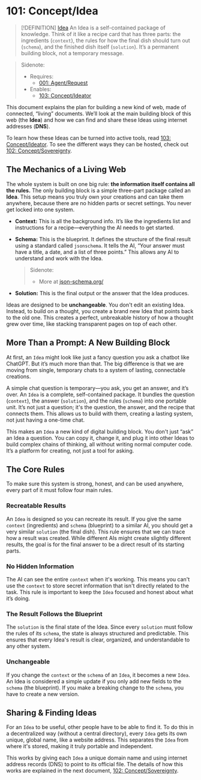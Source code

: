 # 101: Concept/Idea

> [!DEFINITION] [Idea](./000_glossary.md)
> An Idea is a self-contained package of knowledge. Think of it like a recipe card that has three parts: the ingredients (`context`), the rules for how the final dish should turn out (`schema`), and the finished dish itself (`solution`). It’s a permanent building block, not a temporary message.

> Sidenote:
> - Requires:
>   - [001: Agent/Request](./001_agent_request.md)
> - Enables:
>   - [103: Concept/Ideator](./103_concept_ideator.md)

This document explains the plan for building a new kind of web, made of connected, “living” documents. We’ll look at the main building block of this web (the **Idea**) and how we can find and share these Ideas using internet addresses (**DNS**).

To learn how these Ideas can be turned into active tools, read [103: Concept/Ideator](./103_concept_ideator.md). To see the different ways they can be hosted, check out [102: Concept/Sovereignty](./102_concept_sovereignty.md).

## The Mechanics of a Living Web

The whole system is built on one big rule: **the information itself contains all the rules.** The only building block is a simple three-part package called an **Idea**. This setup means you truly own your creations and can take them anywhere, because there are no hidden parts or secret settings. You never get locked into one system.

- **Context:** This is all the background info. It’s like the ingredients list and instructions for a recipe—everything the AI needs to get started.
- **Schema:** This is the blueprint. It defines the structure of the final result using a standard called `jsonschema`. It tells the AI, “Your answer must have a title, a date, and a list of three points.” This allows any AI to understand and work with the Idea.

  > Sidenote:
  > - More at [json-schema.org/](https://json-schema.org/)

- **Solution:** This is the final output or the answer that the Idea produces.

Ideas are designed to be **unchangeable**. You don't edit an existing Idea. Instead, to build on a thought, you create a brand new Idea that points back to the old one. This creates a perfect, unbreakable history of how a thought grew over time, like stacking transparent pages on top of each other.

## More Than a Prompt: A New Building Block

At first, an `Idea` might look like just a fancy question you ask a chatbot like ChatGPT. But it’s much more than that. The big difference is that we are moving from single, temporary chats to a system of lasting, connectable creations.

A simple chat question is temporary—you ask, you get an answer, and it’s over. An `Idea` is a complete, self-contained package. It bundles the question (`context`), the answer (`solution`), and the rules (`schema`) into one portable unit. It’s not just a question; it's the question, the answer, and the recipe that connects them. This allows us to build with them, creating a lasting system, not just having a one-time chat.

This makes an `Idea` a new kind of digital building block. You don't just “ask” an Idea a question. You can copy it, change it, and plug it into other Ideas to build complex chains of thinking, all without writing normal computer code. It’s a platform for creating, not just a tool for asking.

## The Core Rules

To make sure this system is strong, honest, and can be used anywhere, every part of it must follow four main rules.

### Recreatable Results

An `Idea` is designed so you can recreate its result. If you give the same `context` (ingredients) and `schema` (blueprint) to a similar AI, you should get a very similar `solution` (the final dish). This rule ensures that we can trace how a result was created. While different AIs might create slightly different results, the goal is for the final answer to be a direct result of its starting parts.

### No Hidden Information

The AI can see the entire `context` when it's working. This means you can't use the `context` to store secret information that isn't directly related to the task. This rule is important to keep the `Idea` focused and honest about what it’s doing.

### The Result Follows the Blueprint

The `solution` is the final state of the Idea. Since every `solution` must follow the rules of its `schema`, the state is always structured and predictable. This ensures that every Idea's result is clear, organized, and understandable to any other system.

### Unchangeable

If you change the `context` or the `schema` of an `Idea`, it becomes a new `Idea`. An Idea is considered a simple update if you only add new fields to the `schema` (the blueprint). If you make a breaking change to the `schema`, you have to create a new version.

## Sharing & Finding Ideas

For an `Idea` to be useful, other people have to be able to find it. To do this in a decentralized way (without a central directory), every `Idea` gets its own unique, global name, like a website address. This separates the `Idea` from where it's stored, making it truly portable and independent.

This works by giving each `Idea` a unique domain name and using internet address records (DNS) to point to its official file. The details of how this works are explained in the next document, [102: Concept/Sovereignty](./102_concept_sovereignty.md).
